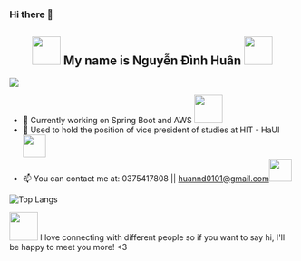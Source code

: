### Hi there 👋 


<div style="text-align: center">
  <h2> <img src="https://cdn.pixabay.com/animation/2023/01/19/18/24/18-24-20-426_512.gif" width="50" height="50"</img> My name is <b>Nguyễn Đình Huân</b>  <img src="https://cdn.pixabay.com/animation/2023/10/20/11/35/11-35-55-636_512.gif" width="50" height="50"</img>
  </h2>
</div>

![](https://komarev.com/ghpvc/?username=huannd0101&color=red)

- 🌱 Currently working on Spring Boot and AWS <img src="https://i.pinimg.com/originals/91/1e/b1/911eb1f2cff48f9a4179835007eb7fbd.gif" width="50" height="50"></img>
- 🔭 Used to hold the position of vice president of studies at HIT - HaUI <img src="https://i.pinimg.com/originals/91/1e/b1/911eb1f2cff48f9a4179835007eb7fbd.gif" width="40" height="40"> </img>
- 📫 You can contact me at: 0375417808 || huannd0101@gmail.com<img src="https://i.pinimg.com/originals/91/1e/b1/911eb1f2cff48f9a4179835007eb7fbd.gif" width="40" height="40"> </img>

![Top Langs](https://github-readme-stats.vercel.app/api/top-langs/?username=huannd0101&theme=radical)

<p> <img src="https://png.pngtree.com/png-clipart/20230510/original/pngtree-cute-kawaii-baby-dragon-cartoon-chibi-style-png-image_9156403.png" width="50" height="50"></img> I love connecting with different people so if you want to say hi, I'll be happy to meet you more! <3</p>
